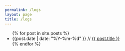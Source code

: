 ```yaml
---
permalink: /logs
layout: page
title: /logs
---
```



<ul>
  {% for post in site.posts %}
    <li>
      {{post.date | date: "%Y-%m-%d" }} // <a href=".{{ post.url }}">{{ post.title }}</a>
    </li>
  {% endfor %}
</ul>
